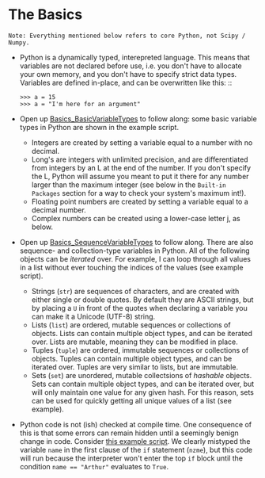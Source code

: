 The Basics
=========================
    
    Note: Everything mentioned below refers to core Python, not Scipy / Numpy.

*   Python is a dynamically typed, interepreted language. This means
    that variables are not declared before use, i.e. you don't have to
    allocate your own memory, and you don't have to specify strict data
    types. Variables are defined in-place, and can be overwritten like 
    this:
    ::
    
        >>> a = 15
        >>> a = "I'm here for an argument"

*   Open up [Basics_BasicVariableTypes](https://github.com/adrn/PythonBeer/blob/master/Meeting%201%20--%20Python%20Introduction/Basics_BasicVariableTypes.py)
    to follow along: some basic variable types in Python are shown in the 
    example script.
    
    * Integers are created by setting a variable equal to a number with no 
      decimal.
    * Long's are integers with unlimited precision, and are
      differentiated from integers by an L at the end of the number. If you
      don't specify the L, Python will assume you meant to put it there for
      any number larger than the maximum integer (see below in the ``Built-in
      Packages`` section for a way to check your system's maximum int!).
    * Floating point numbers are created by setting a variable equal to a 
      decimal number.
    * Complex numbers can be created using a lower-case letter j, as below.
      
*   Open up [Basics_SequenceVariableTypes](https://github.com/adrn/PythonBeer/blob/master/Meeting%201%20--%20Python%20Introduction/Basics_SequenceVariableTypes.py)
    to follow along. There are also sequence- and collection-type variables in 
    Python. All of the following objects can be *iterated* over. For example, I 
    can loop through all values in a list without ever touching the indices of 
    the values (see example script).
    
    * Strings (``str``) are sequences of characters, and are created
      with either single or double quotes. By default they are ASCII strings,
      but by placing a ``U`` in front of the quotes when declaring a variable
      you can make it a Unicode (UTF-8) string.
    * Lists (``list``) are ordered, mutable sequences or collections of
      objects. Lists can contain multiple object types, and can be iterated
      over. Lists are mutable, meaning they can be modified in place.
    * Tuples (``tuple``) are ordered, immutable sequences or collections
      of objects. Tuples can contain multiple object types, and can be
      iterated over. Tuples are very similar to lists, but are immutable.
    * Sets (``set``) are unordered, mutable collectsions of *hashable*
      objects. Sets can contain multiple object types, and can be iterated
      over, but will only maintain one value for any given hash. For this
      reason, sets can be used for quickly getting all unique values of a list
      (see example).

*   Python code is not (ish) checked at compile time. One consequence of this 
    is that some errors can remain hidden until a seemingly benign change in
    code. Consider [this example script](https://github.com/adrn/PythonBeer/blob/master/Meeting%201%20--%20Python%20Introduction/Basics_RuntimeChecking.py). 
    We clearly mistyped the variable ``name`` in the first clause of the 
    ``if`` statement (``nzme``), but this code will run because the interpreter 
    won't enter the top ``if`` block until the condition ``name == "Arthur"`` 
    evaluates to ``True``.